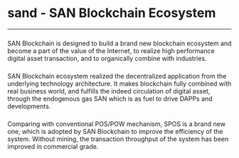 # sand - SAN Blockchain Ecosystem

-------

###
SAN Blockchain is designed to build a brand new blockchain ecosystem and become a part of the value of the Internet, to realize high performance digital asset transaction, and to organically combine with industries. 

###
SAN Blockchain ecosystem realized the decentralized application from the underlying technology architecture. It makes blockchain fully combined with real business world, and fulfills the indeed circulation of digital asset, through the endogenous gas SAN which is as fuel to drive DAPPs and developments. 

### 
Comparing with conventional POS/POW mechanism, SPOS is a brand new one, which is adopted by SAN Blockchain to improve the efficiency of the system. Without mining, the transaction throughput of the system has been improved in commercial grade. 


